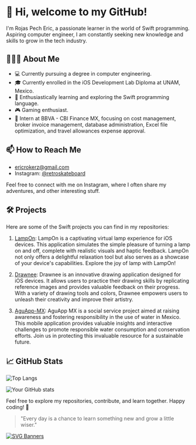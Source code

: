 # 👋 Hi, welcome to my GitHub!

I'm Rojas Pech Eric, a passionate learner in the world of Swift programming. Aspiring computer engineer, I am constantly seeking new knowledge and skills to grow in the tech industry.

## 👨🏻‍💻 About Me

- 💻 Currently pursuing a degree in computer engineering.
- 🎓 Currently enrolled in the iOS Development Lab Diploma at UNAM, Mexico.
- 🌱 Enthusiastically learning and exploring the Swift programming language.
- 🎮 Gaming enthusiast.
- 💼 Intern at BBVA - CBI Finance MX, focusing on cost management, broker invoice management, database administration, Excel file optimization, and travel allowances expense approval.

## 📫 How to Reach Me

- [ericrokerz@gmail.com](mailto:ericrokerz@gmail.com)
- Instagram: [@retroskateboard](https://www.instagram.com/retroskateboard)

Feel free to connect with me on Instagram, where I often share my adventures, and other interesting stuff.

## 🛠️ Projects

Here are some of the Swift projects you can find in my repositories:

1. [LampOn](https://github.com/retroskateboard/LampOn): LampOn is a captivating virtual lamp experience for iOS devices. This application simulates the simple pleasure of turning a lamp on and off, complete with realistic visuals and haptic feedback. LampOn not only offers a delightful relaxation tool but also serves as a showcase of your device's capabilities. Explore the joy of lamp with LampOn!

2. [Drawnee](https://github.com/retroskateboard/Drawnee): Drawnee is an innovative drawing application designed for iOS devices. It allows users to practice their drawing skills by replicating reference images and provides valuable feedback on their progress. With a variety of drawing tools and colors, Drawnee empowers users to unleash their creativity and improve their artistry.

3. [AguApp-MX](https://github.com/retroskateboard/AguApp-MX): AguApp MX is a social service project aimed at raising awareness and fostering responsibility in the use of water in Mexico. This mobile application provides valuable insights and interactive challenges to promote responsible water consumption and conservation efforts. Join us in protecting this invaluable resource for a sustainable future.


## 📈 GitHub Stats

![Top Langs](https://github-readme-stats.vercel.app/api/top-langs/?username=retroskateboard&layout=compact)

![Your GitHub stats](https://github-readme-stats.vercel.app/api?username=retroskateboard&show_icons=true) 

Feel free to explore my repositories, contribute, and learn together. Happy coding! 🚀

> "Every day is a chance to learn something new and grow a little wiser."
> 
[![SVG Banners](https://svg-banners.vercel.app/api?type=typeWriter&text1=Eric%20Rojas%20👨‍💻&width=400&height=200)](https://github.com/Akshay090/svg-banners)
